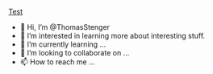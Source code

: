 [Test](https://github.com/ThomasStenger/test)

- 👋 Hi, I’m @ThomasStenger
- 👀 I’m interested in learning more about interesting stuff.
- 🌱 I’m currently learning ...
- 💞️ I’m looking to collaborate on ...
- 📫 How to reach me ...

<!---
ThomasStenger/ThomasStenger is a ✨ special ✨ repository because its `README.md` (this file) appears on your GitHub profile.
You can click the Preview link to take a look at your changes.
--->

